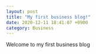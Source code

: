 ```yaml
---
layout: post
title: "My first business blog!"
date: 2020-12-11 18:41:07 +0900
category: Business
---
```


Welcome to my first business blog
